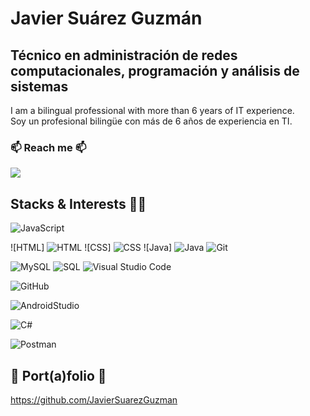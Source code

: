 # Javier Suárez Guzmán
## Técnico en administración de redes computacionales, programación y análisis de sistemas

I am a bilingual professional with more than 6 years of IT experience. <br>
Soy un profesional bilingüe con más de 6 años de experiencia en TI.

### 📫 Reach me 📫 
<a href="https://www.linkedin.com/in/javier-suarez-guzman/"><img src="https://img.shields.io/badge/Javier%20Su%C3%A1rez%20Guzm%C3%A1n-blue?logo=Linkedin&logoColor=white"/></a>


## Stacks & Interests 👨‍💻


 <!-- dos estilos distintos de llamar los shields, aprendidos al ver los README.md de otras personas -->

![JavaScript](https://img.shields.io/badge/-Javascript-333333?style=flat&logo=Javascript)
<!--     <img alt="JavaScript" src="https://img.shields.io/badge/JavaScript%20-%23F7DF1E.svg?logo=javascript&logoColor=black"></a> -->
![HTML]<!-- (https://img.shields.io/badge/-HTML-333333?style=flat&logo=HTML5) -->
    <img alt="HTML" src="https://img.shields.io/badge/HTML%20-%23E34F26.svg?logo=html5&logoColor=white"></a>
![CSS]<!-- (https://img.shields.io/badge/-CSS-333333?style=flat&logo=CSS3&logoColor=1572B6) -->
    <img alt="CSS" src="https://img.shields.io/badge/CSS%20-%231572B6.svg?logo=css3&logoColor=white"></a>
![Java]<!-- (https://img.shields.io/badge/-Java-333333?style=flat&logo=Java&logoColor=FFA518) -->
    <img alt="Java" src="https://img.shields.io/badge/Java-%23007396.svg?logo=java&logoColor=white"></a>
![Git](https://img.shields.io/badge/-Git-333333?style=flat&logo=git)
<!--     <a href="#"><img alt="Git" src="https://img.shields.io/badge/Git%20-%23F05033.svg?logo=git&logoColor=white"></a> -->
![MySQL](https://img.shields.io/badge/-MySQL-333333?style=flat&logo=mysql)
    <img alt="SQL" src="https://img.shields.io/badge/SQL%20-%23025E8C.svg?logo=amazon-dynamodb&logoColor=white"></a>
![Visual Studio Code](https://img.shields.io/badge/-VisualStudioCode-333333?style=flat&logo=VisualStudioCode&logoColor=007ACC)
<!--     <a href="#"><img alt="Visual Studio Code" src="https://img.shields.io/badge/Visual%20Studio%20Code-0078d7.svg?logo=visual-studio-code&logoColor=white"></a> -->


![GitHub](https://img.shields.io/badge/-GitHub-333333?style=flat&logo=github)
<!-- ![Firebase](https://img.shields.io/badge/-firebase-333333?style=flat&logo=firebase) -->
![AndroidStudio](https://img.shields.io/badge/-AndroidStudio-333333?style=flat&logo=AndroidStudio)


![C#](https://img.shields.io/badge/-C%23-333333?style=flat&logo=CSharp)
<!--  <img alt="C#" src="https://img.shields.io/badge/-C%23-white?logo=CSharp&logoColor=white"> -->
 <img alt="Postman" src="https://img.shields.io/badge/Postman-FF6C37?logo=postman&logoColor=white">


<br>

## 💼 Port(a)folio 💼
<a href="https://github.com/JavierSuarezGuzman">https://github.com/JavierSuarezGuzman</a>







<!--

### Hi there 👋

Whispering...

**JavierSuarezGuzman/JavierSuarezGuzman** is a ✨ _special_ ✨ repository because its `README.md` (this file) appears on your GitHub profile.

Here are some ideas to get you started:

- 🔭 I’m currently working on ...
- 🌱 I’m currently learning ...
- 👯 I’m looking to collaborate on ...
- 🤔 I’m looking for help with ...
- 💬 Ask me about ...
- 📫 How to reach me: ...
- 😄 Pronouns: ...
- ⚡ Fun fact: ...
-->




<!-- https://shields.io/ -->



